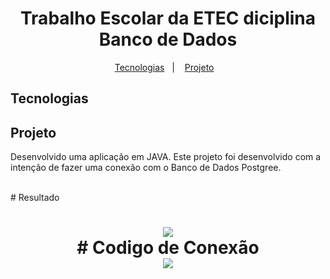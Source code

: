 <h1 align="center">
    Trabalho Escolar da ETEC diciplina Banco de Dados
</h1>

<p align="center">
    <a href="#Tecnologias">Tecnologias</a>&nbsp;&nbsp;&nbsp;|&nbsp;&nbsp;&nbsp;
    <a href="#Projeto">Projeto</a>&nbsp;&nbsp;&nbsp;
</p>

## Tecnologias
## Projeto

Desenvolvido uma aplicação em JAVA. Este projeto foi desenvolvido com a intenção de fazer uma conexão com o Banco de Dados Postgree.
<br />


<br />
# Resultado

<h1 align="center">
   <img src="https://user-images.githubusercontent.com/70959791/124297560-92efc680-db31-11eb-941f-88b9912fcee3.png">
    <br />
# Codigo de Conexão    
    <br />
   <img src="https://user-images.githubusercontent.com/70959791/124297421-6c319000-db31-11eb-9068-539f8387540c.png">
</h1>
